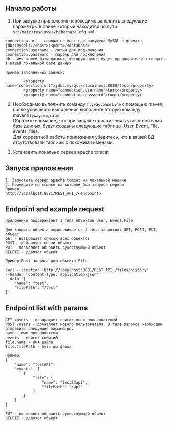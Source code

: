 ## Начало работы
1. При запуске приложения необходимо заполнить следующие параметры в файле который находится по пути:
```src/main/resources/hibernate.cfg.xml``` 

``` 
connection.url - ссылка на хост где запущена MySQL в формате jdbc:mysql://<host>:<port>/<database>
connection.username - логин для подключения
connection.password - пароль для подключения
db - имя вашей базы данных, которую нужно будет предварительно создать в вашей локальной базе данных

Пример заполненных данных:

        <property name="connection.url">jdbc:mysql://localhost:8080/test</property>
        <property name="connection.username">test</property>
        <property name="connection.password">root</property>
```
2. Необходимо выполнить команду ``flyway:baseline`` с помощью maven, после успешного выполнения выполните вторую команду  maven``flyway:migrate`` \
   Обратите внимание, что при запуске приложения в указанной вами базе данных, будут созданы следующие таблицы:
   User, Event, File, events_files. \
   Для корректной работы приложения убедитесь, что в вашей БД отсутствовали таблицы с похожими именами.

3. Установить локально сервер apache tomcat


## Запуск приложения
````
1. Запустите сервер apache tomcat на локальной машине
2. Перейдите по ссылке на которой был запущен сервер
Пример
http://localhost:8081/REST_API_/<endpoint>
````

## Endpoint and example request
````
Приложение поддерживает 3 типа объектов User, Event,File

Для каждого объекта поддерживается 4 типа запросов: GET, POST, PUT, объект
GET - возвращает список всех объектов
POST - добавляет новый объект
PUT - позволяет обновить существующий объект
DELETE - удаляет объект

Пример Post запроса для объекта File

curl --location 'http://localhost:8081/REST_API_/files/history' 
--header 'Content-Type: application/json' 
--data '{
    "name": "test",
    "filePath": "/test"
}'
````

##  Endpoint list with params

````
GET /users - возвращает список всех пользователей
POST /users - добавляет нового пользователя. В теле запроса необходим отправить следующие параметры:
name - имя пользователя
events - список событий
file.name - имя файла 
file.filePath - путь до файла

Пример
{
    "name": "testAPi",
    "events": [
        {
            "file": {
                "name": "test23api",
                "filePath": "/api"
            }
        }
    ]
}

PUT - позволяет обновить существующий объект
DELETE - удаляет объект
 
````